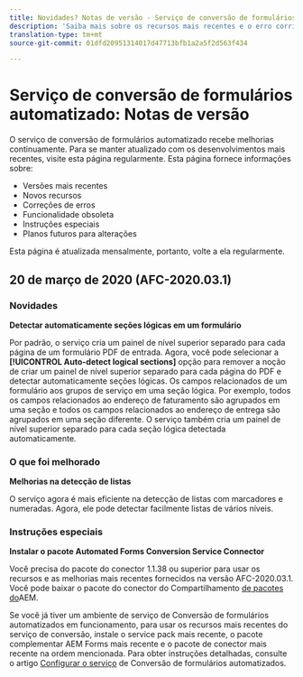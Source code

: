 ```yaml
---
title: Novidades? Notas de versão - Serviço de conversão de formulários automatizado
description: 'Saiba mais sobre os recursos mais recentes e o erro corrigido do serviço de conversão de formulários automatizado '
translation-type: tm+mt
source-git-commit: 01dfd20951314017d47713bfb1a2a5f2d563f434

---
```



# Serviço de conversão de formulários automatizado: Notas de versão

O serviço de conversão de formulários automatizado recebe melhorias continuamente. Para se manter atualizado com os desenvolvimentos mais recentes, visite esta página regularmente. Esta página fornece informações sobre:

* Versões mais recentes
* Novos recursos
* Correções de erros
* Funcionalidade obsoleta
* Instruções especiais
* Planos futuros para alterações

Esta página é atualizada mensalmente, portanto, volte a ela regularmente.

## 20 de março de 2020 (AFC-2020.03.1)

### Novidades

**Detectar automaticamente seções lógicas em um formulário**

Por padrão, o serviço cria um painel de nível superior separado para cada página de um formulário PDF de entrada. Agora, você pode selecionar a **[!UICONTROL Auto-detect logical sections]** opção para remover a noção de criar um painel de nível superior separado para cada página do PDF e detectar automaticamente seções lógicas. Os campos relacionados de um formulário aos grupos de serviço em uma seção lógica. Por exemplo, todos os campos relacionados ao endereço de faturamento são agrupados em uma seção e todos os campos relacionados ao endereço de entrega são agrupados em uma seção diferente. O serviço também cria um painel de nível superior separado para cada seção lógica detectada automaticamente.

### O que foi melhorado

**Melhorias na detecção de listas**

O serviço agora é mais eficiente na detecção de listas com marcadores e numeradas. Agora, ele pode detectar facilmente listas de vários níveis.

### Instruções especiais

**Instalar o pacote Automated Forms Conversion Service Connector**

Você precisa do pacote do conector 1.1.38 ou superior para usar os recursos e as melhorias mais recentes fornecidos na versão AFC-2020.03.1. Você pode baixar o pacote do conector do Compartilhamento [de pacotes do](https://www.adobeaemcloud.com/content/marketplace/marketplaceProxy.html?packagePath=/content/companies/public/adobe/packages/cq650/servicepack/fd/AEM-Forms-6.5.4.0-WIN)AEM.

Se você já tiver um ambiente de serviço de Conversão de formulários automatizados em funcionamento, para usar os recursos mais recentes do serviço de conversão, instale o service pack mais recente, o pacote complementar AEM Forms mais recente e o pacote de conector mais recente na ordem mencionada. Para obter instruções detalhadas, consulte o artigo [Configurar o serviço](configure-service.md) de Conversão de formulários automatizados.
